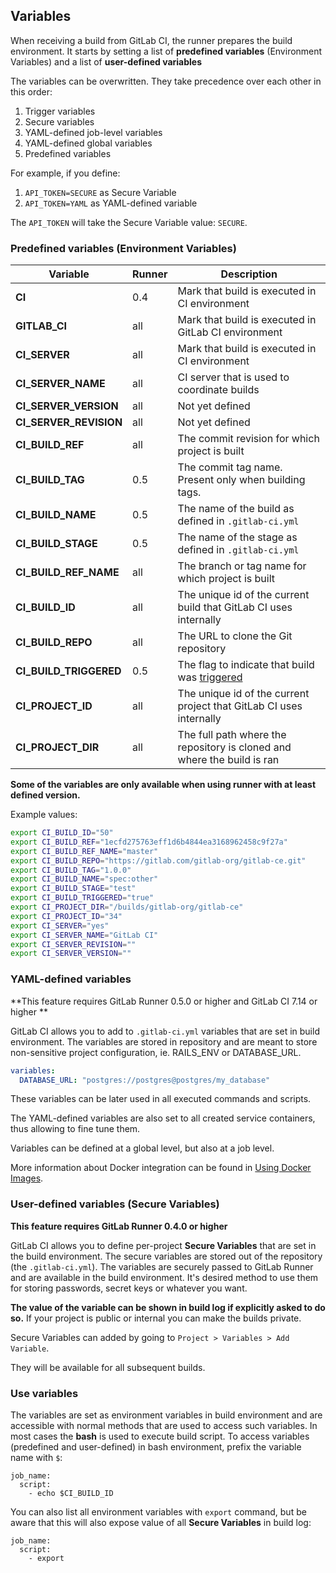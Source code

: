 ## Variables

When receiving a build from GitLab CI, the runner prepares the build environment.
It starts by setting a list of **predefined variables** (Environment Variables) and a list of **user-defined variables**

The variables can be overwritten. They take precedence over each other in this order:
1. Trigger variables
1. Secure variables
1. YAML-defined job-level variables
1. YAML-defined global variables
1. Predefined variables

For example, if you define:
1. `API_TOKEN=SECURE` as Secure Variable
1. `API_TOKEN=YAML` as YAML-defined variable

The `API_TOKEN` will take the Secure Variable value: `SECURE`.

### Predefined variables (Environment Variables)

| Variable                | Runner | Description |
|-------------------------|-----|--------|
| **CI**                  | 0.4 | Mark that build is executed in CI environment |
| **GITLAB_CI**           | all | Mark that build is executed in GitLab CI environment |
| **CI_SERVER**           | all | Mark that build is executed in CI environment |
| **CI_SERVER_NAME**      | all | CI server that is used to coordinate builds |
| **CI_SERVER_VERSION**   | all | Not yet defined |
| **CI_SERVER_REVISION**  | all | Not yet defined |
| **CI_BUILD_REF**        | all | The commit revision for which project is built |
| **CI_BUILD_TAG**        | 0.5 | The commit tag name. Present only when building tags. |
| **CI_BUILD_NAME**       | 0.5 | The name of the build as defined in `.gitlab-ci.yml` |
| **CI_BUILD_STAGE**      | 0.5 | The name of the stage as defined in `.gitlab-ci.yml` |
| **CI_BUILD_REF_NAME**   | all | The branch or tag name for which project is built |
| **CI_BUILD_ID**         | all | The unique id of the current build that GitLab CI uses internally |
| **CI_BUILD_REPO**       | all | The URL to clone the Git repository |
| **CI_BUILD_TRIGGERED**  | 0.5 | The flag to indicate that build was [triggered] |
| **CI_PROJECT_ID**       | all | The unique id of the current project that GitLab CI uses internally |
| **CI_PROJECT_DIR**      | all | The full path where the repository is cloned and where the build is ran |

**Some of the variables are only available when using runner with at least defined version.**

Example values:

```bash
export CI_BUILD_ID="50"
export CI_BUILD_REF="1ecfd275763eff1d6b4844ea3168962458c9f27a"
export CI_BUILD_REF_NAME="master"
export CI_BUILD_REPO="https://gitlab.com/gitlab-org/gitlab-ce.git"
export CI_BUILD_TAG="1.0.0"
export CI_BUILD_NAME="spec:other"
export CI_BUILD_STAGE="test"
export CI_BUILD_TRIGGERED="true"
export CI_PROJECT_DIR="/builds/gitlab-org/gitlab-ce"
export CI_PROJECT_ID="34"
export CI_SERVER="yes"
export CI_SERVER_NAME="GitLab CI"
export CI_SERVER_REVISION=""
export CI_SERVER_VERSION=""
```

### YAML-defined variables
**This feature requires GitLab Runner 0.5.0 or higher and GitLab CI 7.14 or higher **

GitLab CI allows you to add to `.gitlab-ci.yml` variables that are set in build environment.
The variables are stored in repository and are meant to store non-sensitive project configuration, ie. RAILS_ENV or DATABASE_URL.

```yaml
variables:
  DATABASE_URL: "postgres://postgres@postgres/my_database"
```

These variables can be later used in all executed commands and scripts.

The YAML-defined variables are also set to all created service containers, thus allowing to fine tune them.

Variables can be defined at a global level, but also at a job level.

More information about Docker integration can be found in [Using Docker Images](../docker/using_docker_images.md).

### User-defined variables (Secure Variables)
**This feature requires GitLab Runner 0.4.0 or higher**

GitLab CI allows you to define per-project **Secure Variables** that are set in
the build environment.
The secure variables are stored out of the repository (the `.gitlab-ci.yml`).
The variables are securely passed to GitLab Runner and are available in the
build environment.
It's desired method to use them for storing passwords, secret keys or whatever
you want.

**The value of the variable can be shown in build log if explicitly asked to do so.**
If your project is public or internal you can make the builds private.

Secure Variables can added by going to `Project > Variables > Add Variable`.

They will be available for all subsequent builds.

### Use variables
The variables are set as environment variables in build environment and are accessible with normal methods that are used to access such variables.
In most cases the **bash** is used to execute build script.
To access variables (predefined and user-defined) in bash environment, prefix the variable name with `$`:
```
job_name:
  script:
    - echo $CI_BUILD_ID
```

You can also list all environment variables with `export` command,
but be aware that this will also expose value of all **Secure Variables** in build log:
```
job_name:
  script:
    - export
```

[triggered]: ../triggers/README.md

